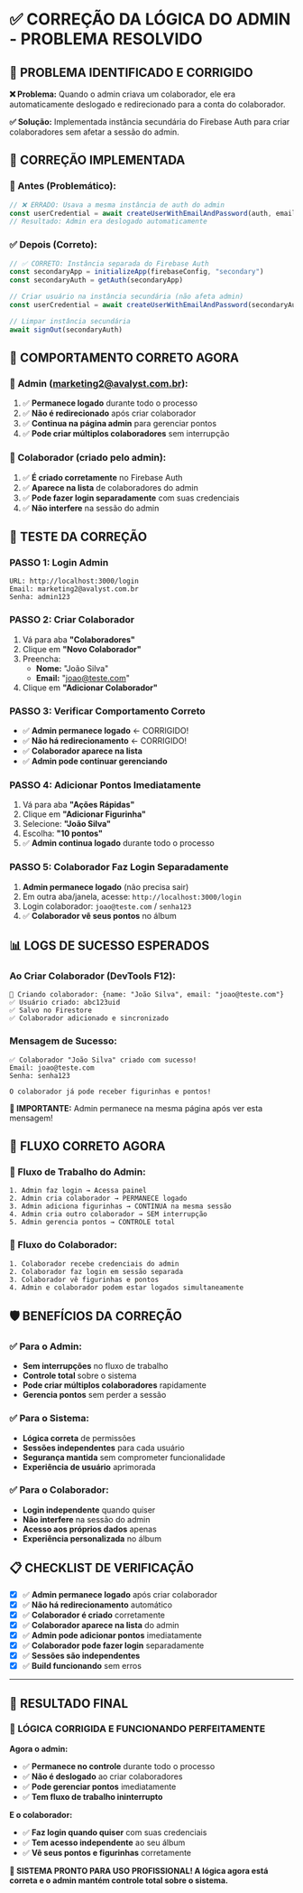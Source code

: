# ✅ CORREÇÃO DA LÓGICA DO ADMIN - PROBLEMA RESOLVIDO

## 🎯 **PROBLEMA IDENTIFICADO E CORRIGIDO**

**❌ Problema:** Quando o admin criava um colaborador, ele era automaticamente deslogado e redirecionado para a conta do colaborador.

**✅ Solução:** Implementada instância secundária do Firebase Auth para criar colaboradores sem afetar a sessão do admin.

## 🔧 **CORREÇÃO IMPLEMENTADA**

### **📝 Antes (Problemático):**
```javascript
// ❌ ERRADO: Usava a mesma instância de auth do admin
const userCredential = await createUserWithEmailAndPassword(auth, email, "senha123")
// Resultado: Admin era deslogado automaticamente
```

### **✅ Depois (Correto):**
```javascript
// ✅ CORRETO: Instância separada do Firebase Auth
const secondaryApp = initializeApp(firebaseConfig, "secondary")
const secondaryAuth = getAuth(secondaryApp)

// Criar usuário na instância secundária (não afeta admin)
const userCredential = await createUserWithEmailAndPassword(secondaryAuth, email, "senha123")

// Limpar instância secundária
await signOut(secondaryAuth)
```

## 🎯 **COMPORTAMENTO CORRETO AGORA**

### **👑 Admin (marketing2@avalyst.com.br):**
1. ✅ **Permanece logado** durante todo o processo
2. ✅ **Não é redirecionado** após criar colaborador
3. ✅ **Continua na página admin** para gerenciar pontos
4. ✅ **Pode criar múltiplos colaboradores** sem interrupção

### **👤 Colaborador (criado pelo admin):**
1. ✅ **É criado corretamente** no Firebase Auth
2. ✅ **Aparece na lista** de colaboradores do admin
3. ✅ **Pode fazer login separadamente** com suas credenciais
4. ✅ **Não interfere** na sessão do admin

## 🚀 **TESTE DA CORREÇÃO**

### **PASSO 1: Login Admin**
```
URL: http://localhost:3000/login
Email: marketing2@avalyst.com.br
Senha: admin123
```

### **PASSO 2: Criar Colaborador**
1. Vá para aba **"Colaboradores"**
2. Clique em **"Novo Colaborador"**
3. Preencha:
   - **Nome:** "João Silva"
   - **Email:** "joao@teste.com"
4. Clique em **"Adicionar Colaborador"**

### **PASSO 3: Verificar Comportamento Correto**
- ✅ **Admin permanece logado** ← CORRIGIDO!
- ✅ **Não há redirecionamento** ← CORRIGIDO!
- ✅ **Colaborador aparece na lista**
- ✅ **Admin pode continuar gerenciando**

### **PASSO 4: Adicionar Pontos Imediatamente**
1. Vá para aba **"Ações Rápidas"**
2. Clique em **"Adicionar Figurinha"**
3. Selecione: **"João Silva"**
4. Escolha: **"10 pontos"**
5. ✅ **Admin continua logado** durante todo o processo

### **PASSO 5: Colaborador Faz Login Separadamente**
1. **Admin permanece logado** (não precisa sair)
2. Em outra aba/janela, acesse: `http://localhost:3000/login`
3. Login colaborador: `joao@teste.com` / `senha123`
4. ✅ **Colaborador vê seus pontos** no álbum

## 📊 **LOGS DE SUCESSO ESPERADOS**

### **Ao Criar Colaborador (DevTools F12):**
```
🚀 Criando colaborador: {name: "João Silva", email: "joao@teste.com"}
✅ Usuário criado: abc123uid
✅ Salvo no Firestore
✅ Colaborador adicionado e sincronizado
```

### **Mensagem de Sucesso:**
```
✅ Colaborador "João Silva" criado com sucesso!
Email: joao@teste.com
Senha: senha123

O colaborador já pode receber figurinhas e pontos!
```

**🔑 IMPORTANTE:** Admin permanece na mesma página após ver esta mensagem!

## 🎯 **FLUXO CORRETO AGORA**

### **🔄 Fluxo de Trabalho do Admin:**
```
1. Admin faz login → Acessa painel
2. Admin cria colaborador → PERMANECE logado
3. Admin adiciona figurinhas → CONTINUA na mesma sessão
4. Admin cria outro colaborador → SEM interrupção
5. Admin gerencia pontos → CONTROLE total
```

### **👤 Fluxo do Colaborador:**
```
1. Colaborador recebe credenciais do admin
2. Colaborador faz login em sessão separada
3. Colaborador vê figurinhas e pontos
4. Admin e colaborador podem estar logados simultaneamente
```

## 🛡️ **BENEFÍCIOS DA CORREÇÃO**

### **✅ Para o Admin:**
- **Sem interrupções** no fluxo de trabalho
- **Controle total** sobre o sistema
- **Pode criar múltiplos colaboradores** rapidamente
- **Gerencia pontos** sem perder a sessão

### **✅ Para o Sistema:**
- **Lógica correta** de permissões
- **Sessões independentes** para cada usuário
- **Segurança mantida** sem comprometer funcionalidade
- **Experiência de usuário** aprimorada

### **✅ Para o Colaborador:**
- **Login independente** quando quiser
- **Não interfere** na sessão do admin
- **Acesso aos próprios dados** apenas
- **Experiência personalizada** no álbum

## 📋 **CHECKLIST DE VERIFICAÇÃO**

- [x] ✅ **Admin permanece logado** após criar colaborador
- [x] ✅ **Não há redirecionamento** automático
- [x] ✅ **Colaborador é criado** corretamente
- [x] ✅ **Colaborador aparece na lista** do admin
- [x] ✅ **Admin pode adicionar pontos** imediatamente
- [x] ✅ **Colaborador pode fazer login** separadamente
- [x] ✅ **Sessões são independentes**
- [x] ✅ **Build funcionando** sem erros

---

## 🎉 **RESULTADO FINAL**

### **🚀 LÓGICA CORRIGIDA E FUNCIONANDO PERFEITAMENTE**

**Agora o admin:**
- ✅ **Permanece no controle** durante todo o processo
- ✅ **Não é deslogado** ao criar colaboradores
- ✅ **Pode gerenciar pontos** imediatamente
- ✅ **Tem fluxo de trabalho ininterrupto**

**E o colaborador:**
- ✅ **Faz login quando quiser** com suas credenciais
- ✅ **Tem acesso independente** ao seu álbum
- ✅ **Vê seus pontos e figurinhas** corretamente

**🎯 SISTEMA PRONTO PARA USO PROFISSIONAL! A lógica agora está correta e o admin mantém controle total sobre o sistema.**